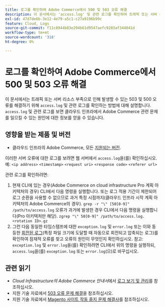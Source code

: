 ```yaml
---
title: 로그를 확인하여 Adobe Commerce에서 500 및 503 오류 해결
description: 이 문서에서는 'access.log' 및 관련 로그를 확인하여 트래픽 또는 서버 리소스 부족으로 인해 발생할 수 있는 503 및 500 오류를 해결하는 방법에 대해 설명합니다. 'access.log' 및 관련 로그를 보면 클라우드 인프라에서 Adobe Commerce 관련 문제를 일으킬 수 있는 요소에 대한 정보를 얻을 수 있습니다.
exl-id: 47d7de6b-3e12-4e79-a5c1-c27a9196b99c
feature: Cloud, Logs
source-git-commit: f11c8944b83e294b61d9547aefc9203af344041d
workflow-type: tm+mt
source-wordcount: '318'
ht-degree: 0%

---
```


# 로그를 확인하여 Adobe Commerce에서 500 및 503 오류 해결

이 문서에서는 트래픽 또는 서버 리소스 부족으로 인해 발생할 수 있는 503 및 500 오류를 해결하기 위해 `access.log` 및 관련 로그를 확인하는 방법에 대해 설명합니다. `access.log` 및 관련 로그를 보면 클라우드 인프라에서 Adobe Commerce 관련 문제를 일으킬 수 있는 원인에 대한 정보를 얻을 수 있습니다.

<!--
Bob - not in TOC
-->

## 영향을 받는 제품 및 버전

* 클라우드 인프라의 Adobe Commerce, 모든 [지원되는 버전](https://experienceleague.adobe.com/docs/commerce-operations/release/planning/lifecycle-policy.html?lang=ko).

이러한 서버 오류에 대한 로그를 보려면 웹 서버에서 `access.log`을(를) 확인하십시오. 예: `<ip address>` `<timestamp>` `<request uri>` `<response code>` `<referer url>`

관련 로그를 확인하려면:

1. 현재 CLI에 있는 경우(Adobe Commerce on cloud infrastructure Pro 계획 아키텍처의 경우) CLI에서 다음 명령을 실행합니다. 또는 로그 적용 기간이 제한되어 로그 순환을 사용할 수 없으므로 과거 특정 시점까지(클라우드 인프라 시작 계획 아키텍처의 Adobe Commerce의 경우). `grep -r "\" [50[0-9]" /path/to/access.log` 오류가 과거에 발생한 경우 CLI에서 다음 명령을 실행합니다(Pro 아키텍처만 해당). `zgrep "\" 50[0-9]" /path/to/access.log.<rotation ID>.gz`
1. 그런 다음 동일한 타임스탬프에 대한 `exception.log` 및 `error.log` 또는 이와 동등한 [회전된 로그](https://experienceleague.adobe.com/docs/commerce-operations/installation-guide/next-steps/configuration.html?lang=ko#log-rotation)(특정 파일 크기에 도달할 때 자동으로 회전되고 압축되는 로그)를 확인하여 잠재적 오류를 찾고 오류의 원인이 무엇인지 확인하십시오. 참고: `exception.log` 및 `error.log`을(를) 확인하려면 CLI에서 위의 명령을 실행하되, `access.log`을(를) `exception.log` 또는 `error.log`(으)로 바꾸십시오.

## 관련 읽기

* *Cloud Infrastructure의 Adobe Commerce 안내서*&#x200B;에서 [로그 보기 및 관리](https://experienceleague.adobe.com/docs/commerce-cloud-service/user-guide/develop/test/log-locations.html?lang=ko)를 참조하십시오.
* 지원 기술 자료에서 [503 오류 문제 해결](/help/troubleshooting/miscellaneous/troubleshooting-503-errors.md)을 참조하십시오.
* 지원 기술 자료에서 [Magento 사이트 작동 중지 문제 해결사](/help/troubleshooting/site-down-or-unresponsive/magento-site-down-troubleshooter.md)를 참조하십시오.
